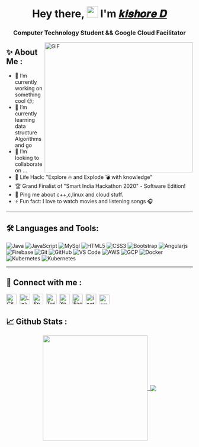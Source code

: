 <h1 align="center">Hey there, <img width="30px" src="https://media.tenor.com/images/3b388fe03da271d2674faf85eb7c3fcd/tenor.gif" />  I'm <a href="https://kishoredurai.github.io/kishoredurai/main.html">𝒌𝒊𝒔𝒉𝒐𝒓𝒆  𝑫</a></h1>
<h3 align="center">Computer Technology Student && Google Cloud Facilitator</h3>

<img align="right" alt="GIF" width="400" height="350" src="https://camo.githubusercontent.com/2309797487e5e969659a3b545c96151807b04120a9cc2985f632ec94ba00c9f3/68747470733a2f2f6d656469612e67697068792e636f6d2f6d656469612f53576f536b4e36447854737a71494b4571762f67697068792e676966" />

## ✨ About Me :
- 🔭 I’m currently working on something cool :wink:;
- 🌱 I’m currently learning data structure Algorithms and go 
- 👯 I’m looking to collaborate on ...
- 🎯 Life Hack: "Explore 🔥 and Explode 💣 with knowledge"
- 🏆 Grand Finalist of "Smart India Hackathon 2020" - Software Edition!
- 💬 Ping me about c++,c,linux and cloud stuff.
- ⚡ Fun fact: I love to watch movies and listening songs 🎧

---

## 🛠 Languages and Tools:

![Java](http://img.shields.io/badge/-Java-5B4638?style=flat-square&logo=java&logoColor=ffffff)
![JavaScript](https://img.shields.io/badge/-JavaScript-%23F7DF1C?style=flat-square&logo=javascript&logoColor=000000&labelColor=%23F7DF1C&color=%23FFCE5A)
![MySql](http://img.shields.io/badge/-MySql-255278?style=flat-square&logo=mysql&logoColor=ffffff)
![HTML5](https://img.shields.io/badge/-HTML5-%23E44D27?style=flat-square&logo=html5&logoColor=ffffff)
![CSS3](https://img.shields.io/badge/-CSS3-%231572B6?style=flat-square&logo=css3)
![Bootstrap](https://img.shields.io/badge/-Bootstrap-563D7C?style=flat-square&logo=Bootstrap)
![Angularjs](https://img.shields.io/badge/-Angularjs-af2d2f?style=flat-square&logo=angular&logoColor=ffffff)
![Firebase](https://img.shields.io/badge/-Firebase-FFCA28?style=flat-square&logo=firebase&logoColor=ffffff)
![Git](https://img.shields.io/badge/-Git-%23F05032?style=flat-square&logo=git&logoColor=%23ffffff)
![GitHub](https://img.shields.io/badge/-GitHub-181717?style=flat-square&logo=github)
![VS Code](http://img.shields.io/badge/-VS%20Code-007ACC?style=flat-square&logo=visual-studio-code&logoColor=ffffff)
![AWS](http://img.shields.io/badge/-AWS-EF931E?style=flat-square&logo=amazon&logoColor=ffffff)
![GCP](http://img.shields.io/badge/-GCP-4C89EE?style=flat-square&logo=google-cloud&logoColor=ffffff)
![Docker](http://img.shields.io/badge/-Docker-2F3A40?style=flat-square&logo=docker&logoColor=ffffff)
![Kubernetes](http://img.shields.io/badge/-Kubernetes-3069DE?style=flat-square&logo=kubernetes&logoColor=ffffff)
![Kubernetes](http://img.shields.io/badge/-Microsoft-3069DE?style=flat-square&logo=Microsoft&logoColor=ffffff)


----

## 📲 Connect with me :
<p align="left">
  <a href="https://github.com/kishoredurai"><img alt="GitHub" title="GitHub" height="28" width="28" src="https://raw.githubusercontent.com/peterthehan/peterthehan/master/assets/github.svg"></a>&nbsp;
  <a href="https://www.linkedin.com/in/kishore-durai-7932321a4/"><img alt="LinkedIn" title="LinkedIn" height="28" width="28" src="https://raw.githubusercontent.com/peterthehan/peterthehan/master/assets/linkedin.svg"></a>&nbsp;
   <a href="https://open.spotify.com/user/dad8c7j9q5hp75iug7dx8bc3r"><img alt="Spotify" title="Spotify" height="28" width="28" src="https://raw.githubusercontent.com/peterthehan/peterthehan/master/assets/spotify.svg"></a>&nbsp;
    <a href="https://twitter.com/kishore19123886"><img alt="Twitter" title="Twitter" height="28" width="28" src="https://raw.githubusercontent.com/peterthehan/peterthehan/master/assets/twitter.svg"></a>&nbsp;
  <a href="https://www.youtube.com/channel/UCgpT3ZaSzPT70Lq0wBfxmRg"><img alt="YouTube" title="YouTube" height="28" width="28" src="https://raw.githubusercontent.com/peterthehan/peterthehan/master/assets/youtube.svg"></a>&nbsp;
  <a href="https://www.facebook.com/kishoredurai27/"><img alt="Facebook" title="Facebook" height="28" width="28" src="https://raw.githubusercontent.com/peterthehan/peterthehan/master/assets/facebook.svg"></a>&nbsp;
 <a href="https://www.instagram.com/kishore__durai/"><img alt="instagram" title="instagram" height="28" width="28" src="https://image.flaticon.com/icons/png/512/174/174855.png"></a>&nbsp;
  <a href = "mailto:kishore.ct19@bitsathy.ac.in"><img alt="gmail" title="gmail" height="26" width="28" src="https://upload.wikimedia.org/wikipedia/commons/thumb/7/7e/Gmail_icon_%282020%29.svg/512px-Gmail_icon_%282020%29.svg.png"></a>&nbsp;
</p>

## 📈 Github Stats :

<div align="center"> 
     <a href="https://github.com/kishoredurai">
        <img align="center" height="283px" src="https://github-readme-stats.vercel.app/api/top-langs/?username=kishoredurai&show_icons=true&line_height=50" />&nbsp;
    </a>
    <a href="https://github.com/kishoredurai">
      <img align="center" src="https://github-readme-stats-nine-sand.vercel.app/api?username=kishoredurai&show_icons=true&include_all_commits=true&count_private=true&line_height=40" />
    </a>
</div
  

